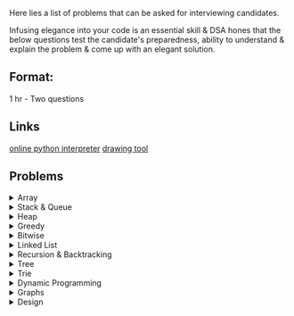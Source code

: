 Here lies a list of problems that can be asked for interviewing candidates.

Infusing elegance into your code is an essential skill & DSA hones that the below questions
test the candidate's preparedness, ability to understand & explain the problem & come up with
an elegant solution.

## Format:
1 hr - Two questions

## Links
[online python interpreter](https://www.programiz.com/python-programming/online-compiler/)
[drawing tool](https://excalidraw.com/)

## Problems

<details>
  <summary>Array</summary>

**Array**
- [ ] [Fibonacci series](./other/array/03-fibinacci-series.md)
- [ ] [Spiral matrix](./other/array/18-spiral-matrix.md)

- [ ] [Find the smallest and second smallest element in an array](./other/array/21-smallest-2nSmallest.md)
- [ ] [First missing positive](./other/array/15-first-missing-positive.md)
- [x] [Sort 0s 1s 2s](./other/array/15-sort-0-1-2-array.md)

- [x] [Kadane algorithm](./other/array/kadane-algorithm.md)
- [x] [Majority element ( > n/2 times )](./other/array/majority-element-by2.md)
- [x] [Majority element ( > n/3 times ) ](./other/array/majority-element-by3.md)

- [x] [Two sum](./other/array/two-sum.md)
- [ ] [Two sum ii](./other/array/two-sum-ii.md)
- [x] [Three sum](./other/array/three-sum.md)

- [ ] [Rain water tapping](./other/array/rain-water-tapping.md)

- [ ] [Search min in rotated sorted array](./other/array/search-min-rot-sort.md)
- [ ] [Search in rotated sorted array](./other/array/search-rotated-sort-array.md)
- [ ] [Search in rotated sorted array - ii](./other/array/search-rotated-sort-array-2.md)

- [ ] [Contains Duplicate](./other/array/contains-duplicate.md)
- [ ] [Container with most water](./other/array/container-most-water.md)
- [ ] [Maximum product subarray](./other/array/max-prod-subarray.md)

- [ ] [Merge two overlapping intervals](./other/array/merge-two-overlapping-intervals.md)
- [ ] [Valid parenthesis](./other/array/valid-parenthesis.md)
- [ ] [Missing Number](./other/array/missing-number.md)
- [ ] [Valid Sudoku](./other/array/valid-sudoku.md)
- [ ] [Valid Palindrome](./other/array/valid-palindrome.md)
- [ ] [Set Matrix Zeros](./other/array/set-matrix-zeros.md)
- [ ] [Longest Consecutive Sequence](./other/array/longest-consecutive-seq.md)

- [ ] [Next Permutation](./other/array/next-permutation.md)

- [ ] [Count Palindromic substrings](./other/array/cnt-palindromic-subtr.md)
- [ ] [Convert Roman to Integer](./other/array/roman-to-int.md)
- [ ] [Convert Integer to Roman](./other/array/int-to-roman.md)

**Sliding Window: Fixed**

**Sliding Window: Variable**
- [ ] [Minimum Window Substring](./other/array/min-window-substring.md)
- [ ] [Longest substring without repeating characters](./other/array/longest-substr-wo-repeat.md)
- [ ] [Longest Repeating Character Replacement](./other/array/longest-repeatn-char-replacement.md)
- [x] [Group Anagrams](./other/array/group.anagrams.md)

- [ ] [Longest subarray with sum k](./other/map/longest-subarray-sum-k.md)
- [ ] [Count of subarrays with sum k](./other/map/count-subarray-sum-k.md)

- [ ] [Maximum sum of distinct subarrays with size k](./other/array/max-sum-distinct-subarray-size-k.md)
- [ ] [First Negative Integer in every window of size k](./other/array/first-negative-in-subarray-size-k.md)

</details>

<details>
  <summary>Stack & Queue</summary>

- [x] [NGR - Next Greatest Right](./other/stack/ngr.md)
- [x] [NSL - Next Smallest Left](./other/stack/nsl.md)
- [x] [Stock Span](./other/stack/stock-span.md)
- [x] [Max area Histogram](./other/stack/max-area-histogram.md)
- [x] [Daily Temperatures](./other/stack/daily-temperatures.md)

</details>

<details>
  <summary>Heap</summary>

- [x] [kth Largest element](./other/heap/kth-largest.md)
- [x] [Return K largest elements](./other/heap/kth-largest-elements-list.md)
- [x] [K Most frequenct elements](./other/heap/kth-frequence.md)
- [x] [Closest Points to origin](./other/heap/closest-to-origin.md)
- [ ] [Frequency Sort](.other/heap/frequency-sort.md)

</details>

<details>
  <summary>Greedy</summary>

- [x] [Jump Game](./other/greedy/jump-game-i.md)
- [x] [Gas Station](./other/greedy/gas-station.md)

- [x] [N Meetings in one room](./other/greedy/n-meetings.md)
- [x] [Maximum Meetings in One Room (N meeting extended)](./other/greedy/max-meetings.md)
- [x] [Maximum Platforms](./other/greedy/maximum-platforms.md)
- [x] [Job Sequencing](./other/greedy/job-sequencing.md)

- [x] [Fractional Knapsack](./other/greedy/fractional-knapsack.md)
- [x] [Huffman Encoding](./other/greedy/huffman-encoding.md)
- [x] [Min cost of ropes](./other/greedy/min-cost-ropes.md)
- [x] [Chocolate distribution problem](./other/greedy/chocolate-distribution.md)

</details>

<details>
  <summary>Bitwise</summary>

- [ ] [Count number of ones](./other/bitwise/01-one-bits.md)
- [ ] [Counting Bits](./other/bitwise/02-counting-bits.md)
- [ ] [Reverse Bits](./other/bitwise/03-reverse-bits.md)

</details>

<details>
  <summary>Linked List</summary>

- [ ] [Reverse a List](./other/list/01-reverse-list.md)

- [ ] [Check if the List has a cycle](./other/list/02-hasCycle.md)
- [ ] [Find the length of the Cycle](./other/list/03-Length-of-cycle.md)
- [ ] [Get the starting-node of the cycle](./other/list/04-starting-node.md)

- [ ] [Find the intersection node of two Lists](./other/list/05-intersection-node-two-lists.md)

- [ ] [Middle of a List](./other/list/06-middle-of-list.md)
- [ ] [Check Palindrome](./other/list/10-check-palindrome.md)

- [ ] [Get Nth node from end of LinkedList](./other/list/07-end-of-list.md)
- [ ] [Remove Nth node from end of LinkedList](./other/list/08-remove-nth-node-from-end.md)

- [ ] [Merge Two sorted LinkedList](./other/list/09-merge-two-sorted-list.md)
- [ ] [Merge K sorted LinkedList](./other/list/merge-k-sorted-lists.md)

- [ ] [Add two linked lists](./other/list/11-add-two-lists.md)
- [ ] [Add two number](./other/list/15-add-two-numbers.md)

- [ ] [Flattening a linked list](./other/list/12-flattening-a-list.md)

- [ ] [Reverse a linked list in k-groups](./other/list/13-reverse-nodes-in-k.md)
- [ ] [Rotate a LinkedList](./other/list/14-rotate-list-k.md)

</details>

<details>
  <summary>Recursion & Backtracking</summary>

- [x] [Subsets-I](./other/recur_backtrack/01-subset-I.md)
- [x] [Subsets-II](./other/recur_backtrack/02-subset-II.md)
- [x] [Permutation-I](./other/recur_backtrack/03-permutation-I.md)
- [x] [Permutation-II](./other/recur_backtrack/04-permutation-II.md)
- [x] [Combination-sum-I](./other/recur_backtrack/05-combination-i.md)
- [x] [Combination-sum-II](./other/recur_backtrack/06-combination-ii.md)
- [x] [N Queens - I](./other/recur_backtrack/02-n-queens-I.md)
- [x] [Word Search](./other/recur_backtrack/01-word-search.md)
- [x] [Generate Correct Parenthesis](./other/recur_backtrack/generate-parenthesis.md)

**TODO:**
- [ ] [Combination-sum-iii]()
- [ ] [Kth Permutation Sequence]()
- [ ] [N Queens - II]()
- [ ] [Rat Maze Problem]()
- [ ] [Knight Walk Problem]()
- [ ] [Pow(x, n)]()
- [ ] [Sudoku Solver]()
- [ ] [M Coloring Problem]()
</details>

<details>
  <summary>Tree</summary>

[Leetcode Tree Constructor](./other/tree/tree-constructor.md)

- [ ] [InOrder Traversal- Recursive & Iterative](./other/tree/01-in-order.md)
- [ ] [Preorder Traversal - Recursive & Iterative](./other/tree/02-pre-order.md)
- [ ] [Postorder Traversal - Recursive & Iterative](./other/tree/03-post-order.md)
- [ ] [kth smallest in BST](./other/tree/04-kth-smallest.md)
- [ ] [Sum root to leaf](./other/tree/05-sum-root-to-leaf.md)
- [ ] [Boundary nodes](./other/tree/06-boundary-nodes.md)
- [ ] [Depth of a BT](./other/tree/07-depth-of-bt.md)
- [ ] [Sum of all nodes](./other/tree/08-sum-of-all-nodes.md)
- [ ] [Level order traversal](./other/tree/09-level-order-traversal.md);
- [ ] [ZigZag order traversal](./other/tree/10-zigzag-order-traversal.md)
- [ ] [Odd even level difference](./other/tree/11-odd-even-level-diff.md)
- [ ] [Count the number of leaf nodes](./other/tree/12-no-of-leaf-nodes.md)
- [ ] [Diameter of a Btree](./other/tree/13-diameter-of-btree.md)
- [ ] [Is the BTree Balanced](./other/tree/14-balanced-tree.md)
- [ ] [Left View](./other/tree/15-left-view.md)
- [ ] [Right View](./other/tree/16-right-view.md)
- [ ] [Vertical Order Traversal](./other/tree/17-vertical-order-traversal.md)
- [ ] [Top View](./other/tree/18-top-view.md)
- [ ] [Bottom View](./other/tree/19-bottom-view.md)
- [ ] [Path to Node](./other/tree/20-path-to-node.md)
- [ ] [Max Path sum](./other/tree/21-max-path-sum.md)
- [ ] [Construct a binary tree from preorder](./other/tree/22-construct-tree-preorder.md)
- [ ] [Construct a binary tree from inorder and preorder](./other/tree/23-construct-tree-inorder-preorder.md)
- [ ] [Same Tree](./other/tree/same-tree.md)
- [ ] [Is the BTree Symmetric](./other/tree/25-is-tree-symmetric.md)
- [ ] [Least common ancestor - Binary Tree](./other/tree/26-lca.md)
- [ ] [Least common ancestor - Binary Search Tree](./other/tree/27-lca-bst.md)
- [ ] [Maximum width of a Binary Tree](./other/tree/27-max-width-of-btree.md)
- [ ] [Serialize and Deserialize a Btree](./other/tree/28-serialize-deserialize-btree.md)
- [ ] [Is sub-tree](./other/tree/29-is-subtree.md)
- [ ] [Good Nodes](./other/tree/good-node.md)
- [ ] [Invert a BTree](./other/tree/invert-btree.md)
- [ ] [Merge two BTree](./other/tree/merge-two-btree.md)
- [ ] [Sorted Array to Balanced BTree](./other/tree/sorted-balancedBtree.md)
- [ ] [Triangle min path sum](./other/tree/triangle.md)
- [ ] [Valid BTree](./other/tree/valid-btree.md)
- [ ] [House Robber III](./other/tree/house-robber-iii.md)
- [ ] [Bottom Left Tree Value](./other/tree/bottom-left.md)
- [ ] [Trim BST](./other/tree/trim-bst.md)
- [ ] [Has Path Sum](./other/tree/has-path-sum.md)
- [ ] [BST Iterator](./other/tree/bst-iterator.md)
- [ ] [Populating Next Right Pointers](./other/tree/next-right-ptr.md)

**TODO:**
- [ ] [Siblings & Cousins]
- [ ] [Burn a tree]

</details>

<details>
  <summary>Trie</summary>

- [x] [Build a Trie](./other/trie/implement-trie.md)
- [ ] [Design Add & Search Words](./other/trie/add-search-words.md)

</details>

<details>
  <summary>Dynamic Programming</summary>

**Patterns**
- [ ] [0/1 Knapsack](./other/dp/generic-algorithm.md)
- [ ] [Unbounded Knapsack](./other/dp/generic-algorithm.md)
- [ ] [Min Max Subsequences](./other/dp/generic-algorithm.md)
- [ ] [Partition DP](./other/dp/generic-algorithm.md)

**Mix DP**
- [x] [Climbing Stairs](./other/dp/I-01-climbing-stairs.md)
- [x] [House Robber](./other/dp/I-02-house-robber.md)
- [x] [House Robber II](./other/dp/I-02-house-robber-ii.md)
- [x] [Min cost climbing stairs](./other/dp/min-cost-climbstairs.md)
- [x] [Decode Ways](./other/dp/I-04-decode-ways.md)
- [x] [Pascal's Triangle](./other/dp/pascals-triangle.md)
- [x] [Unique Paths](./other/dp/I-03-unique-paths.md)
- [x] [Word Break](./other/dp/I-05-work-break.md)
- [x] [Buy and Sell Stock I](./other/array/stock-buy-sell.md)
- [x] [Buy and Sell Stock II](./other/array/stock-buy-sell-ii.md)
- [x] [Buy and Sell Stock III](./other/array/stock-buy-sell-iii.md)
- [x] [Buy and Sell Stock IV](./other/array/stock-buy-sell-iv.md)
- [x] [Best time to buy/sell stock with cooldown](./other/dp/I-2dp-buy-sell-cooldown.md)
- [x] [Jump Game - II](./other/greedy/jump-game-ii.md)
- [x] [Jump Game - III](./other/greedy/jump-game-iii.md)
- [ ] [Unique BST](./other/dp/unique-bst.md)
- [ ] [Perfect Squares](./other/dp/perfect-squares.md)
- [ ] [Regular Expression Matching](./other/dp/regex-matching.md)
- [ ] [All Possible Full Binary Tree](./other/dp/all-possible-fbt.md)
- [ ] [Stone Game I](./other/dp/stone-game-i.md)
- [ ] [Integer Break](./other/dp/integer-break.md)

**I. 2-DP:**:
- [x] [Interleaving String](./other/dp/I-2dp-interleaving-string.md)
- [x] [Longest Increasing Path in matrix](./other/dp/I-2dp-lip-matrix.md)
- [ ] [Distinct Subsequence](./other/dp/I-2dp-distinct-subseq.md)
- [ ] [Unique Paths II](./other/dp/I-2dp-unique-path-2.md)
- [ ] [Minimum Path Sum](./other/dp/II-2dp-min-path-sum.md)
- [ ] [Maximal Squared](./other/dp/maximal-square.md)
- [ ] [Paint Houses - I](./other/dp/paint-houses-i.md)

**II. 0/1 Knapsack**
- [x] [Knapsack problem](./other/dp/I-01-knapsack.md)
- [x] [Subset sum problem](./other/dp/I-02-subset-sum.md)
- [ ] [Count of subset problem - Perfect Sum](./other/dp/I-03-count-of-subset.md)
- [x] [Equal Partition problem](./other/dp/I-04-equal-partition.md)
- [ ] [Minimum subset sum difference](./other/dp/I-05-minimum-subset-sum-diff.md)
- [ ] [No. of subset with given difference](./other/dp/I-06-#-subset-diff.md)
- [x] [Target sum](./other/dp/I-07-target-sum.md)

**III. Unbounded Knapsack**
- [x] [Rod cutting problem](./other/dp/II-1-rod-cutting.md)
- [x] [Coin Change 1 - min coins](./other/dp/II-2-coin-change-i.md)
- [x] [Coin Change 2 - max ways](./other/dp/II-3-coin-change-ii.md)
- [x] [Combination IV](./other/dp/combination-sum-iv.md)

**IV. Subsequence - Substring**
- [x] [Length - Longest Common Subsequence](./other/dp/III-01-lcs.md)
- [x] [Print - Longest Common Subsequence](./other/dp/III-03-print-lcs.md)

- [ ] [Length - Longest common substring](./other/dp/III-02-lc-substring.md)

- [ ] [Length - Shortest Common Supersequence](./other/dp/III-04-length-scs.md)
- [ ] [Print - Shortest Common Supersequence](./other/dp/III-05-print-scs.md)

- [ ] [Minimum number insertion or deletion](./other/dp/III-06-min-insertion-deletion.md)
- [ ] [Minimum number of deletions to make a palindrome](./other/dp/III-08-min-deletion-palindrome.md)

- [ ] [Edit Distance](./other/dp/III-edit-distance.md)

- [x] [Longest Palindromic subsequence](./other/dp/III-07-lps.md)
- [ ] [Longest repeating subsequence](./other/dp/III-09-longest-repeating-subseq.md)
- [x] [Longest increasing subsequence](./other/dp/III-10-longest-increasing-subsequence.md)
- [ ] [Maximum Alternating Subsequence Sum](./other/dp/max-alt-subseq-sum.md)

**V Partition DP**
- [ ] [Matrix Chain Multiplication](./other/dp/IV-01-mcm.md)
- [x] [Palindrome Partitioning](./other/dp/IV-02-palindrome-partitioning.md)
- [ ] [Print longest Palindromic substring](./other/dp/IV-03-longest-palindromic-substring.md) 

</details>

<details>
  <summary>Graphs</summary>

**Graph I**
| No | Questions | Way |
|----|-----------|-----|
| 1. | [BFS - Implementation](./other/graph/01-bfs.md) | Queue + visited[] |
| 2. | [DFS - Implementation](./other/graph/02-dfs.md) | Visited[] |
| 3. | [Number of Provinces](./other/graph/03-no-of-provinces.md) | BFS - disconnected components |
| 4. | [Number of Islands](./other/graph/04-no-of-islands.md) | Modified Number of Provinces + 1-degree traversal up, right, down, left |
| 5. | [Flood Fill](./other/graph/05-flood-fill.md) | Modified Traversal |
| 6. | [Rotten Oranges](./other/graph/06-rotten-oranges.md) | Modified BFS - With a Time Counter |
| 7. | [Detect cycle using BFS - Undirected Graph](./other/graph/07-detect-cycle-bfs.md) | Neighbour is visted => Neighbour is current node's parent |
| 8. | [Detect cycle using DFS - Undirected Graph](./other/graph/08-detect-cycle-dfs.md) | Neighbour is visted => Neighbour is current node's parent |
| 9. | [Detect cycle using DFS - Directed Graph](./other/graph/09-detect-cycle-dfs-dgraph.md) | visited[] + dfsVisited[] (backtracking) : tracks visited path |
| 10. | [Topological Sort - DFS](./other/graph/10-toposort-dfs.md) | visited[] + stk.push(node) backtracking |
| 11. | [Topological Sort - BFS - Kahn's Algorithm](./other/graph/11-toposort-bfs.md) | indegree[] , Kahn Algorithm  |
| 12. | [Detect cycle using DFS - Directed Graph](./other/graph/12-detect-cycle-bfs-dgraph.md) | indegree[] or Kahn Algorithm |
| 13. | [Bipartite Graph - BFS](./other/graph/13-bfs-bipartite.md) | color[], `color[currNode] == color[neighbour]` |
| 14. | [Bipartite Graph - DFS](./other/graph/14-dfs-bipartite.md) | color[], `color[currNode] == color[neighbour]` |
| 15. | [Clone Graph](./other/graph/15-clone-graph.md) | DFS + Mapping GivenNode to ClonedNode |

**Graph II**
>Note: Shortest Path Question will require a `distance[]` for every problem

| No | Questions | Way |
|----|-----------|-----|
| 1. | [Shortest Path - Non-Weighted + Undirected Graph](./other/graph/15-shortestPath-udg.md) | BFS + parent[] | 
| 2. | [Shortest Path - Weighted + Directed Graph](./other/graph/16-shortestPath-dag.md)       | Topological Stack + parent[] |
| 3. | [Shortest Path - Weighted Graph( UDG)](./other/graph/17-dijkstra-dag.md)                | Djikstra Algorithm |
| 4. | [Shortest Path - In Binary Maze](./other/graph/18-binary-maze.md)                       | Djikstra Algorithm |


**TODO:**
- Templates
1. Construct Graph from given edges

- Problems
- [ ] [Cheapest Flight in K stops]()
- [ ] [Getting minimum distance to reach stop]()
- [ ] [Minimum Spanning Tree - Prims Algorithm]()
- [ ] [Kruskal Algorithm]()
- [ ] [No of operations to make Network connected]()
- [ ] [Bridges in Graph]()
- [ ] [Atriculation Points in Graph]()
- [ ] [KosaRaju's Algorithm]()
- [ ] [Bellman Ford]()

</details>

<details>
  <summary>Design</summary>

- [ ] [LRU Cache](./other/miscellaneous/lru-cache.md)
- [ ] [Min Stack](./other/miscellaneous/min-stack.md)
- [ ] [Kth Largest in the Stream](./other/miscellaneous/kth-largest-in-stream.md)

</details>

</details>